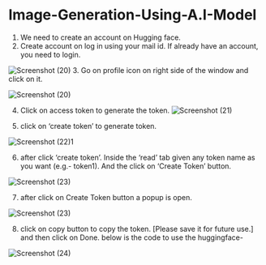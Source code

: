 # Image-Generation-Using-A.I-Model
1.	We need to create an account on Hugging face.
2.	Create account on log in using your mail id. If already have an account, you need to login.

![Screenshot (20)](https://github.com/user-attachments/assets/89e12540-dadc-4190-8e17-ef883d26e98d)
3.	Go on profile icon on right side of the window and click on it. 

![Screenshot (20)](https://github.com/user-attachments/assets/2f4a1ff7-ec20-41da-9d31-06aa32be5b99)

4.	Click on access token to generate the token.
![Screenshot (21)](https://github.com/user-attachments/assets/8d2b407b-bd81-4ba1-b59e-51515bebbf90)

5.  click on ‘create token’ to generate token.

![Screenshot (22)1](https://github.com/user-attachments/assets/f330fb2e-f9f6-4f7a-a745-cc5821414acc)

6.  after click ‘create token’. Inside the ‘read’ tab given any token name as you want (e.g.- token1). And the click on ‘Create Token’ button.

![Screenshot (23)](https://github.com/user-attachments/assets/5e6f6954-5a4f-47b4-a84e-0ae59b6bd4c1)

7.  after click on Create Token button a popup is open.
  
 ![Screenshot (23)](https://github.com/user-attachments/assets/24c77ad5-9c57-4859-8439-6246d283c137)

 8.  click on copy button to copy the token. [Please save it for future use.]
and then click on Done.
below is the code to use the huggingface-

![Screenshot (24)](https://github.com/user-attachments/assets/f682b49e-75bb-420f-94bc-7ed2e6e9f0e4)
